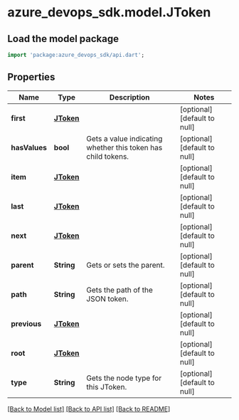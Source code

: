 # azure_devops_sdk.model.JToken

## Load the model package
```dart
import 'package:azure_devops_sdk/api.dart';
```

## Properties
Name | Type | Description | Notes
------------ | ------------- | ------------- | -------------
**first** | [**JToken**](JToken.md) |  | [optional] [default to null]
**hasValues** | **bool** | Gets a value indicating whether this token has child tokens. | [optional] [default to null]
**item** | [**JToken**](JToken.md) |  | [optional] [default to null]
**last** | [**JToken**](JToken.md) |  | [optional] [default to null]
**next** | [**JToken**](JToken.md) |  | [optional] [default to null]
**parent** | **String** | Gets or sets the parent. | [optional] [default to null]
**path** | **String** | Gets the path of the JSON token. | [optional] [default to null]
**previous** | [**JToken**](JToken.md) |  | [optional] [default to null]
**root** | [**JToken**](JToken.md) |  | [optional] [default to null]
**type** | **String** | Gets the node type for this JToken. | [optional] [default to null]

[[Back to Model list]](../README.md#documentation-for-models) [[Back to API list]](../README.md#documentation-for-api-endpoints) [[Back to README]](../README.md)


